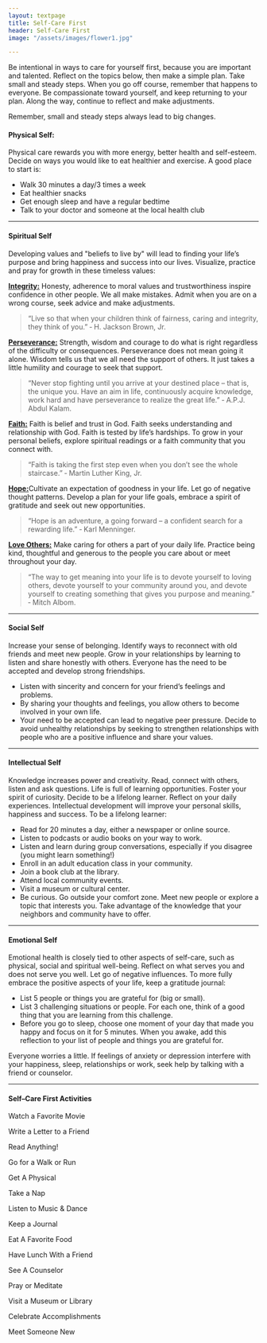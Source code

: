 ```yaml
---
layout: textpage
title: Self-Care First
header: Self-Care First
image: "/assets/images/flower1.jpg"

---
```

Be intentional in ways to care for yourself first, because you are important and talented. Reflect on the topics below, then make a simple plan. Take small and steady steps. When you go off course, remember that happens to everyone. Be compassionate toward yourself, and keep returning to your plan. Along the way, continue to reflect and make adjustments.

Remember, small and steady steps always lead to big changes.

#### Physical Self:

Physical care rewards you with more energy, better health and self-esteem. Decide on ways you would like to eat healthier and exercise. A good place to start is:

* Walk 30 minutes a day/3 times a week
* Eat healthier snacks
* Get enough sleep and have a regular bedtime
* Talk to your doctor and someone at the local health club

***

#### Spiritual Self

Developing values and "beliefs to live by" will lead to finding your life’s purpose and bring happiness and success into our lives. Visualize, practice and pray for growth in these timeless values:

<ins>**Integrity:**</ins>
Honesty, adherence to moral values and trustworthiness inspire confidence in other people. We all make mistakes. Admit when you are on a wrong course, seek advice and make adjustments.

> “Live so that when your children think of fairness, caring and integrity, they think of you.” ‐ H. Jackson Brown, Jr.

<ins>**Perseverance:**</ins> Strength, wisdom and courage to do what is right regardless of the difficulty or consequences. Perseverance does not mean going it alone. Wisdom tells us that we all need the support of others. It just takes a little humility and courage to seek that support.

> “Never stop fighting until you arrive at your destined place – that is, the unique you. Have an aim in life, continuously acquire knowledge, work hard and have perseverance to realize the great life.” ‐ A.P.J. Abdul Kalam.

<ins>**Faith:**</ins> Faith is belief and trust in God. Faith seeks understanding and relationship with God. Faith is tested by life’s hardships. To grow in your personal beliefs, explore spiritual readings or a faith community that you connect with.

> “Faith is taking the first step even when you don’t see the whole staircase.” ‐ Martin Luther King, Jr.

<ins>**Hope:**</ins>Cultivate an expectation of goodness in your life. Let go of negative thought patterns. Develop a plan for your life goals, embrace a spirit of gratitude and seek out new opportunities.

> “Hope is an adventure, a going forward – a confident search for a rewarding life.” ‐ Karl Menninger.

<ins>**Love Others:**</ins> Make caring for others a part of your daily life. Practice being kind, thoughtful and generous to the people you care about or meet throughout your day.

> “The way to get meaning into your life is to devote yourself to loving others, devote yourself to your community around you, and devote yourself to creating something that gives you purpose and meaning.” ‐ Mitch Albom.

***

#### Social Self

Increase your sense of belonging. Identify ways to reconnect with old friends and meet new people. Grow in your relationships by learning to listen and share honestly with others. Everyone has the need to be accepted and develop strong friendships.

* Listen with sincerity and concern for your friend’s feelings and problems.
* By sharing your thoughts and feelings, you allow others to become involved in your own life.
* Your need to be accepted can lead to negative peer pressure. Decide to avoid unhealthy relationships by seeking to strengthen relationships with people who are a positive influence and share your values.

***

#### Intellectual Self

Knowledge increases power and creativity. Read, connect with others, listen and ask questions. Life is full of learning opportunities. Foster your spirit of curiosity. Decide to be a lifelong learner. Reflect on your daily experiences. Intellectual development will improve your personal skills, happiness and success. To be a lifelong learner:

* Read for 20 minutes a day, either a newspaper or online source.
* Listen to podcasts or audio books on your way to work.
* Listen and learn during group conversations, especially if you disagree (you might learn something!)
* Enroll in an adult education class in your community.
* Join a book club at the library.
* Attend local community events.
* Visit a museum or cultural center.
* Be curious. Go outside your comfort zone. Meet new people or explore a topic that interests you. Take advantage of the knowledge that your neighbors and community have to offer.

***

#### Emotional Self

Emotional health is closely tied to other aspects of self-care, such as physical, social and spiritual well-being. Reflect on what serves you and does not serve you well. Let go of negative influences. To more fully embrace the positive aspects of your life, keep a gratitude journal:

* List 5 people or things you are grateful for (big or small).
* List 3 challenging situations or people. For each one, think of a good thing that you are learning from this challenge.
* Before you go to sleep, choose one moment of your day that made you happy and focus on it for 5 minutes. When you awake, add this reflection to your list of people and things you are grateful for.

Everyone worries a little. If feelings of anxiety or depression interfere with your happiness, sleep, relationships or work, seek help by talking with a friend or counselor.

***

#### Self–Care First Activities

Watch a Favorite Movie

Write a Letter to a Friend

Read Anything!

Go for a Walk or Run

Get A Physical

Take a Nap

Listen to Music & Dance

Keep a Journal

Eat A Favorite Food

Have Lunch With a Friend

See A Counselor

Pray or Meditate

Visit a Museum or Library

Celebrate Accomplishments

Meet Someone New